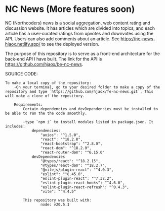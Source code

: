 # NC News (More features soon)

NC (Northcoders) news is a social aggregation, web content rating and discussion website. It has articles which are divided into topics, and each article has a user-curated ratings from upvotes and downvotes using the API. Users can also add comments about an article. See https://nc-news-hjaox.netlify.app/ to see the deployed version.

The purpose of this repository is to serve as a front-end architecture for the back-end API I have built. The link for the API is https://github.com/hjaox/be-nc-news.

SOURCE CODE:

    To make a local copy of the repository:
        -On your terminal, go to your desired folder to make a copy of the repository and type `https://github.com/hjaox/fe-nc-news.git`. This will make a clone of the repository.

        Requirements:
            Certain dependencies and devDependencies must be installed to be able to run the the code smoothly.

            -type `npm i` to install modules listed in package.json. It includes:
                dependencies:
                    "axios": "^1.5.0",
                    "react": "^18.2.0",
                    "react-bootstrap": "^2.8.0",
                    "react-dom": "^18.2.0",
                    "react-router-dom": "^6.15.0"
                devDependencies
                    "@types/react": "^18.2.15",
                    "@types/react-dom": "^18.2.7",
                    "@vitejs/plugin-react": "^4.0.3",
                    "eslint": "^8.45.0",
                    "eslint-plugin-react": "^7.32.2",
                    "eslint-plugin-react-hooks": "^4.6.0",
                    "eslint-plugin-react-refresh": "^0.4.3",
                    "vite": "^4.4.5"

            This repository was built with:
                    node: v20.5.1
    